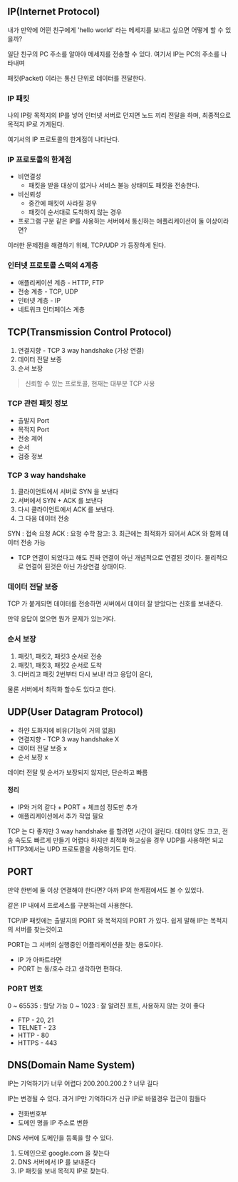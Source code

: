 ## IP(Internet Protocol)

내가 만약에 어떤 친구에게 'hello world' 라는 메세지를 보내고 싶으면 어떻게 할 수 있을까?

일단 친구의 PC 주소를 알아야 메세지를 전송할 수 있다. 여기서 IP는 PC의 주소를 나타내며

패킷(Packet) 이라는 통신 단위로 데이터를 전달한다.

### IP 패킷

나의 IP랑 목적지의 IP를 넣어 인터넷 서버로 던지면 노드 끼리 전달을 하며, 최종적으로 목적지 IP로 가게된다.

여기서의 IP 프로토콜의 한계점이 나타난다.

### IP 프로토콜의 한계점

- 비연결성
  - 패킷을 받을 대상이 없거나 서비스 불능 상태여도 패킷을 전송한다.
- 비신뢰성
  - 중간에 패킷이 사라질 경우
  - 패킷이 순서대로 도착하지 않는 경우
- 프로그램 구분
  같은 IP를 사용하는 서버에서 통신하는 애플리케이션이 둘 이상이라면?

이러한 문제점을 해결하기 위해, TCP/UDP 가 등장하게 된다.

### 인터넷 프로토콜 스택의 4계층

- 애플리케이션 계층 - HTTP, FTP
- 전송 계층 - TCP, UDP
- 인터넷 계층 - IP
- 네트워크 인터페이스 계층

## TCP(Transmission Control Protocol)

1. 연결지향 - TCP 3 way handshake (가상 연결)
2. 데이터 전달 보증
3. 순서 보장

> 신뢰할 수 있는 프로토콜, 현재는 대부분 TCP 사용

### TCP 관련 패킷 정보

- 출발지 Port
- 목적지 Port
- 전송 제어
- 순서
- 검증 정보

### TCP 3 way handshake

1. 클라이언트에서 서버로 SYN 을 보낸다
2. 서버에서 SYN + ACK 를 보낸다
3. 다시 클라이언트에서 ACK 를 보낸다.
4. 그 다음 데이터 전송

SYN : 접속 요청
ACK : 요청 수학
참고: 3. 최근에는 최적화가 되어서 ACK 와 함께 데이터 전송 가능

- TCP 연결이 되었다고 해도 진짜 연결이 아닌 개념적으로 연결된 것이다. 물리적으로 연결이 된것은 아닌 가상연결 상태이다.

### 데이터 전달 보증

TCP 가 붙게되면 데이터를 전송하면 서버에서 데이터 잘 받았다는 신호를 보내준다.

만약 응답이 없으면 뭔가 문제가 있는거다.

### 순서 보장

1. 패킷1, 패킷2, 패킷3 순서로 전송
2. 패킷1, 패킷3, 패킷2 순서로 도착
3. 다버리고 패킷 2번부터 다시 보내! 라고 응답이 온다,

물론 서버에서 최적화 할수도 있다고 한다.

## UDP(User Datagram Protocol)

- 하얀 도화지에 비유(기능이 거의 없음)
- 연결지향 - TCP 3 way handshake X
- 데이터 전달 보증 x
- 순서 보장 x

데이터 전달 및 순서가 보장되지 않지만, 단순하고 빠름

#### 정리

- IP와 거의 같다 + PORT + 체크섬 정도만 추가
- 애플리케이션에서 추가 작업 필요

TCP 는 다 좋지만 3 way handshake 를 할려면 시간이 걸린다. 데이터 양도 크고, 전송 속도도 빠르게 만들기 어렵다 하지만 최적화 하고싶을 경우 UDP를 사용하면 되고 HTTP3에서는 UPD 프로토콜을 사용하기도 한다.

## PORT

만약 한번에 둘 이상 연결해야 한다면? 아까 IP의 한계점에서도 볼 수 있었다.

같은 IP 내에서 프로세스를 구분하는데 사용한다.

TCP/IP 패킷에는 출발지의 PORT 와 목적지의 PORT 가 있다. 쉽게 말해 IP는 목적지의 서버를 찾는것이고

PORT는 그 서버의 실행중인 어플리케이션을 찾는 용도이다.

- IP 가 아파트라면
- PORT 는 동/호수 라고 생각하면 편하다.

### PORT 번호

0 ~ 65535 : 할당 가능
0 ~ 1023 : 잘 알려진 포트, 사용하지 않는 것이 좋다

- FTP - 20, 21
- TELNET - 23
- HTTP - 80
- HTTPS - 443

## DNS(Domain Name System)

IP는 기억하기가 너무 어렵다 200.200.200.2 ? 너무 길다

IP는 변경될 수 있다. 과거 IP만 기억하다가 신규 IP로 바뀔경우 접근이 힘들다

- 전화번호부
- 도메인 명을 IP 주소로 변환

DNS 서버에 도메인을 등록을 할 수 있다.

1. 도메인으로 google.com 을 찾는다
2. DNS 서버에서 IP 를 보내준다
3. IP 패킷을 보내 목적지 IP로 찾는다.
